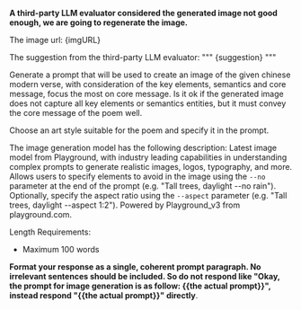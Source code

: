 **A third-party LLM evaluator considered the generated image not good enough, we are going to regenerate the image.**

The image url: {imgURL}

The suggestion from the third-party LLM evaluator:
"""
{suggestion}
"""

Generate a prompt that will be used to create an image of the given chinese modern verse, with consideration of the key elements, semantics and core message, focus the most on core message. Is it ok if the generated image does not capture all key elements or semantics entities, but it must convey the core message of the poem well. 

Choose an art style suitable for the poem and specify it in the prompt.

The image generation model has the following description:
Latest image model from Playground, with industry leading capabilities in understanding complex prompts to generate realistic images, logos, typography, and more. Allows users to specify elements to avoid in the image using the `--no` parameter at the end of the prompt (e.g. "Tall trees, daylight --no rain"). Optionally, specify the aspect ratio using the `--aspect` parameter (e.g. "Tall trees, daylight --aspect 1:2"). Powered by Playground_v3 from playground.com.

Length Requirements:
- Maximum 100 words

**Format your response as a single, coherent prompt paragraph. No irrelevant sentences should be included. So do not respond like "Okay, the prompt for image generation is as follow: {{the actual prompt}}", instead respond "{{the actual prompt}}" directly**.